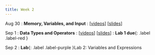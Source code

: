 ```yaml
---
title: Week 2
---
```


Aug 30
: **Memory, Variables, and Input**
  : \[[videos](https://www.youtube.com/playlist?list=PLr509y092L28mMKYbl4cqA26SrxJfd50z)\] \[[slides](https://docs.google.com/presentation/d/1Gx89HbRmqStnIiwTgHhzEq3vzFETc1P1V1KF6a-p58s/edit?usp=sharing)\]
  
Sep 1
: **Data Types and Operators**
  : \[[videos](https://youtube.com/playlist?list=PLr509y092L28OfTqL6EiJwlk3ycYGYaQI)\] \[[slides](https://docs.google.com/presentation/d/1GRMJ4qYKZh2y3nZWcF6S4t6vNGZaYv4Di57DFQAgL5s/edit?usp=sharing)\]
: **Lab 1 due**{: .label .label-red }

Sep 2
: **Lab**{: .label .label-purple }Lab 2: Variables and Expressions
<!--   : [Solution](#) -->


